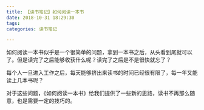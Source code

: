 ```yaml
---
title: 【读书笔记】如何阅读一本书
date: 2018-10-31 18:29:30
tags:
categories: 读书笔记

---
```


如何阅读一本书似乎是一个很简单的问题，拿到一本书之后，从头看到尾就可以了。但是读完了之后能够收获什么呢？读完了之后是不是很快就忘了？

每个人一旦进入工作之后，每天能够挤出来读书的时间已经很有限了，每一年又能读上几本书呢？

对于这些问题，《如何阅读一本书》给我们提供了一些新的思路，读书不再那么随意，也是需要一定的技巧的。